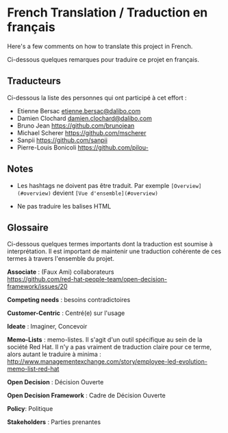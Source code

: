 # French Translation / Traduction en français

Here's a few comments on how to translate this project in French.

Ci-dessous quelques remarques pour traduire ce projet en français.


## Traducteurs

Ci-dessous la liste des personnes qui ont participé à cet effort :

* Etienne Bersac <etienne.bersac@dalibo.com>
* Damien Clochard <damien.clochard@dalibo.com>
* Bruno Jean <https://github.com/brunojean>
* Michael Scherer <https://github.com/mscherer>
* Sanpii <https://github.com/sanpii>
* Pierre-Louis Bonicoli <https://github.com/pilou->

## Notes

* Les hashtags ne doivent pas être traduit. Par exemple `[Overview](#overview)`
  devient `[Vue d'ensemble](#overview)` 

* Ne pas traduire les balises HTML

## Glossaire

Ci-dessous quelques termes importants dont la traduction est soumise à
interprétation. Il est important de maintenir une traduction cohérente de ces
termes à travers l'ensemble du projet.

**Associate** : (Faux Ami) collaborateurs  
https://github.com/red-hat-people-team/open-decision-framework/issues/20

**Competing needs** : besoins contradictoires

**Customer-Centric** : Centré(e) sur l'usage

**Ideate** : Imaginer, Concevoir

**Memo-Lists** : memo-listes. Il s'agit d'un outil spécifique au sein de la
société Red Hat. Il n'y a pas vraiment de traduction claire pour ce terme, alors
autant le traduire à minima :
http://www.managementexchange.com/story/employee-led-evolution-memo-list-red-hat

**Open Decision** : Décision Ouverte

**Open Decision Framework** : Cadre de Décision Ouverte

**Policy**: Politique

**Stakeholders** : Parties prenantes




